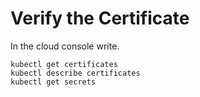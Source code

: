 # Verify the Certificate
In the cloud console write.  
```
kubectl get certificates  
kubectl describe certificates
kubectl get secrets  
```
